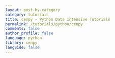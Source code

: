 ```yaml
---
layout: post-by-category
category: tutorials
title: cenpy - Python Data Intensive Tutorials
permalink: /tutorials/python/cenpy
comments: false
author_profile: false
language: python
library: cenpy
langSide: false
---
```


